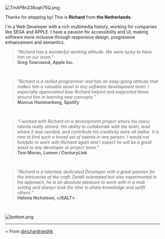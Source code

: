 ![TmAP8n236xqh75Q.png](https://i.loli.net/2020/07/13/OiwrC2KRZNPA9cJ.png)

Thanks for stopping by! This is **Richard** from **the Netherlands**.

<p>I'm a Web Developer with a rich multimedia history, working for companies like SEGA and APPLE.
I have a passion for accessibility and UI, making software more inclusive through responsive design, progressive enhancement and semantics.</p>


><q><i>Richard has a wonderful working attitude. We were lucky to have him on our team.</i></q><br>
>**Greg Townsend, Apple Inc.**
<br>

><q><i>Richard is a skilled programmer and has an easy-going attitude that makes him a valuable asset in any software development team. I especially appreciated how Richard helped and supported those around him in learning new concepts.</i></q> <br>
>**Marcus Hammarberg, Spotify**
<br>

><q><i>I worked with Richard on a development project where his many talents really shined. His ability to collaborate with the team, lead where it was needed, and contribute his creativity were all stellar. It is rare to find such a broad set of talents in one person. I would not hesitate to work with Richard again and I expect he will be a great asset to any developer or project team.</i></q> <br>
>**Tom Moran, Lumen / CenturyLink**
<br>

><q><i>Richard is a talented, dedicated Developer with a great passion for the intricacies of the craft. Detail-orientated but also experimental in his approach, he is an absolute pleasure to work with in a mob setting and always took the time to share knowledge and uplift others.</i></q> <br>
>**Helena Nicholson, \</SALT\>**
<br>

![bottom.png](https://i.loli.net/2020/07/12/b3grZD6LFseGuUP.png)

---
⭐️ From [@richardrietdijk](https://github.com/richardrietdijk)
